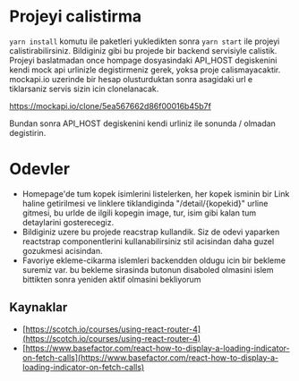 #  Projeyi calistirma

`yarn install` komutu ile paketleri yukledikten sonra `yarn start` ile projeyi calistirabilirsiniz.
Bildiginiz gibi bu projede bir backend servisiyle calistik. Projeyi baslatmadan once hompage dosyasindaki API_HOST degiskenini kendi mock api urlinizle degistirmeniz gerek, yoksa proje calismayacaktir. mockapi.io uzerinde bir hesap olusturduktan sonra asagidaki url e tiklarsaniz servis sizin icin clonelanacak.

https://mockapi.io/clone/5ea567662d86f00016b45b7f

Bundan sonra API_HOST degiskenini kendi urliniz ile sonunda / olmadan degistirin.


# Odevler

 - Homepage'de tum kopek isimlerini listelerken, her kopek isminin bir Link haline getirilmesi ve linklere tiklandiginda "/detail/{kopekid}" urline gitmesi, bu urlde de ilgili kopegin image, tur, isim gibi kalan tum detaylarini gosterecegiz.
 - Bildiginiz uzere bu projede reacstrap kullandik. Siz de odevi yaparken reactstrap componentlerini kullanabilirsiniz stil acisindan daha guzel gozukmesi acisindan.
 - Favoriye ekleme-cikarma islemleri backendden oldugu icin bir bekleme suremiz var. bu bekleme sirasinda butonun disaboled olmasini islem bittikten sonra yeniden aktif olmasini bekliyorum
 

## Kaynaklar

- [https://scotch.io/courses/using-react-router-4](https://scotch.io/courses/using-react-router-4)
- [https://www.basefactor.com/react-how-to-display-a-loading-indicator-on-fetch-calls](https://www.basefactor.com/react-how-to-display-a-loading-indicator-on-fetch-calls)

